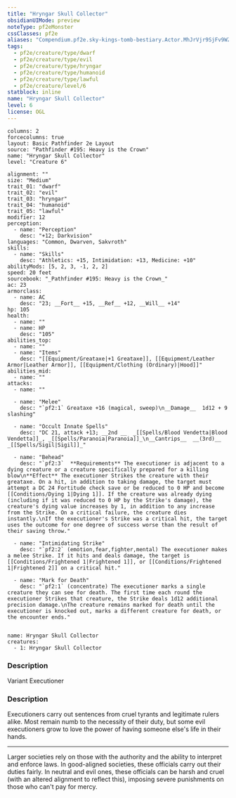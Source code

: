 ```yaml
---
title: "Hryngar Skull Collector"
obsidianUIMode: preview
noteType: pf2eMonster
cssClasses: pf2e
aliases: "Compendium.pf2e.sky-kings-tomb-bestiary.Actor.MhJrVjr9SjFv9WZy" 
tags:
  - pf2e/creature/type/dwarf
  - pf2e/creature/type/evil
  - pf2e/creature/type/hryngar
  - pf2e/creature/type/humanoid
  - pf2e/creature/type/lawful
  - pf2e/creature/level/6
statblock: inline
name: "Hryngar Skull Collector"
level: 6
license: OGL
---
```


```statblock
columns: 2
forcecolumns: true
layout: Basic Pathfinder 2e Layout
source: "Pathfinder #195: Heavy is the Crown"
name: "Hryngar Skull Collector"
level: "Creature 6"

alignment: ""
size: "Medium"
trait_01: "dwarf"
trait_02: "evil"
trait_03: "hryngar"
trait_04: "humanoid"
trait_05: "lawful"
modifier: 12
perception:
  - name: "Perception"
    desc: "+12; Darkvision"
languages: "Common, Dwarven, Sakvroth"
skills:
  - name: "Skills"
    desc: "Athletics: +15, Intimidation: +13, Medicine: +10"
abilityMods: [5, 2, 3, -1, 2, 2]
speed: 20 feet
sourcebook: "_Pathfinder #195: Heavy is the Crown_"
ac: 23
armorclass:
  - name: AC
    desc: "23; __Fort__ +15, __Ref__ +12, __Will__ +14"
hp: 105
health:
  - name: ""
  - name: HP
    desc: "105"
abilities_top:
  - name: ""
  - name: "Items"
    desc: "[[Equipment/Greataxe|+1 Greataxe]], [[Equipment/Leather Armor|Leather Armor]], [[Equipment/Clothing (Ordinary)|Hood]]"
abilities_mid:
  - name: ""
attacks:
  - name: ""

  - name: "Melee"
    desc: "`pf2:1` Greataxe +16 (magical, sweep)\n__Damage__  1d12 + 9 slashing"

  - name: "Occult Innate Spells"
    desc: "DC 21, attack +13; __2nd __  _[[Spells/Blood Vendetta|Blood Vendetta]]_, _[[Spells/Paranoia|Paranoia]]_\n__Cantrips__  __(3rd)__ _[[Spells/Sigil|Sigil]]_"

  - name: "Behead"
    desc: "`pf2:3`  **Requirements** The executioner is adjacent to a dying creature or a creature specifically prepared for a killing blow\n**Effect** The executioner Strikes the creature with their greataxe. On a hit, in addition to taking damage, the target must attempt a DC 24 Fortitude check save or be reduced to 0 HP and become [[Conditions/Dying 1|Dying 1]]. If the creature was already dying (including if it was reduced to 0 HP by the Strike's damage), the creature's dying value increases by 1, in addition to any increase from the Strike. On a critical failure, the creature dies instantly.\nIf the executioner's Strike was a critical hit, the target uses the outcome for one degree of success worse than the result of their saving throw."

  - name: "Intimidating Strike"
    desc: "`pf2:2` (emotion,fear,fighter,mental) The executioner makes a melee Strike. If it hits and deals damage, the target is [[Conditions/Frightened 1|Frightened 1]], or [[Conditions/Frightened 1|Frightened 2]] on a critical hit."

  - name: "Mark for Death"
    desc: "`pf2:1` (concentrate) The executioner marks a single creature they can see for death. The first time each round the executioner Strikes that creature, the Strike deals 1d12 additional precision damage.\nThe creature remains marked for death until the executioner is knocked out, marks a different creature for death, or the encounter ends."
 
```

```encounter-table
name: Hryngar Skull Collector
creatures:
  - 1: Hryngar Skull Collector
```
### Description
Variant Executioner

### Description
Executioners carry out sentences from cruel tyrants and legitimate rulers alike. Most remain numb to the necessity of their duty, but some evil executioners grow to love the power of having someone else's life in their hands.

* * *

Larger societies rely on those with the authority and the ability to interpret and enforce laws. In good-aligned societies, these officials carry out their duties fairly. In neutral and evil ones, these officials can be harsh and cruel (with an altered alignment to reflect this), imposing severe punishments on those who can't pay for mercy.
